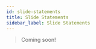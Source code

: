 ```yaml
---
id: slide-statements
title: Slide Statements
sidebar_label: Slide Statements
---
```


> Coming soon!
